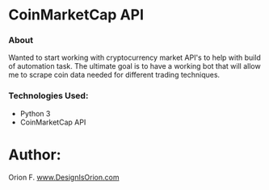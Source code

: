 # CoinMarketCap API 

### About 
Wanted to start working with cryptocurrency market API's to help with build of automation task. The ultimate goal is to have a working bot that will allow me to scrape coin data needed for different trading techniques.

### Technologies Used:
- Python 3
- CoinMarketCap API

# Author: 
Orion F.
www.DesignIsOrion.com


